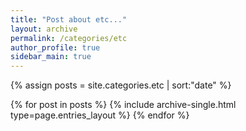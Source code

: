 ```yaml
---
title: "Post about etc..."
layout: archive
permalink: /categories/etc
author_profile: true
sidebar_main: true
---
```


{% assign posts = site.categories.etc | sort:"date" %}

{% for post in posts %}
  {% include archive-single.html type=page.entries_layout %}
{% endfor %}
